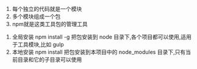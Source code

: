 1. 每个独立的代码就是一个模块
2. 多个模块组成一个包
3. npm就是这类工具包的管理工具
  1) 全局安装
  npm install -g 把包安装到 node 目录下,各个项目都可以使用,适用于工具模块,比如 gulp
  2) 本地安装
  npm install 把包安装到本项目中的 node_modules 目录下,只有当前目录和它的子目录可以使用
  